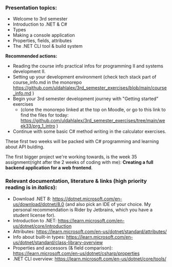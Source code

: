 ### Presentation topics:
- Welcome to 3rd semester
- Introduction to .NET & C#
- Types
- Making a console application
- Properties, fields, attributes
- The .NET CLI tool & build system

**Recommended actions:**
- Reading the course info practical infos for programming II and systems development II. 
- Setting up your development environment (check tech stack part of course_info.md in the monorepo https://github.com/uldahlalex/3rd_semester_exercises/blob/main/course_info.md )
- Begin your 3rd semester development journey with "Getting started" exercises
    - (clone the monorepo linked at the top on Moodle, or go to this link to find the files for today: https://github.com/uldahlalex/3rd_semester_exercises/tree/main/week33/prg_1_intro )
- Continue with some basic C# method writing in the calculator exercises.

These first two weeks will be packed with C# programming and learning about API bulding.

The first bigger project we're working towards, is the week 35 assignment(right after the 2 weeks of coding with me): **Creating a full backend application for a web frontend**.


### Relevant documentation, literature & links (high priority reading is in *italics*):
- Download .NET 8: https://dotnet.microsoft.com/en-us/download/dotnet/8.0 (and also pick an IDE of your choice. My personal recommendation is Rider by Jetbrains, which you have a student license for).
- Introduction to .NET: https://learn.microsoft.com/en-us/dotnet/core/introduction
- Attributes: https://learn.microsoft.com/en-us/dotnet/standard/attributes/
- Info about built-in types: https://learn.microsoft.com/en-us/dotnet/standard/class-library-overview
- Properties and accessors (& field comparison): https://learn.microsoft.com/en-us/dotnet/csharp/properties
- .NET CLI overview: https://learn.microsoft.com/en-us/dotnet/core/tools/

